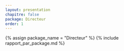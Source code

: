 ```yaml
---
layout: presentation
chapitre: false
package: Directeur
order: 1
---
```


{% assign package_name = "Directeur" %}
{% include rapport_par_package.md %}